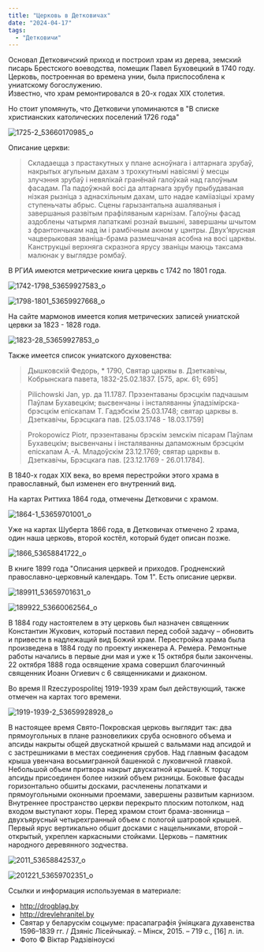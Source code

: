 ```yaml
---
title: "Церковь в Детковичах"
date: "2024-04-17"
tags: 
  - "Детковичи"
---
```


Основал Детковичский приход и построил храм из дерева, земский писарь Брестского воеводства, помещик Павел Буховецкий в 1740 году. Церковь, построенная во времена унии, была приспособлена к униатскому богослужению.  
Известно, что храм ремонтировался в 20-х годах XIX столетия.

Но стоит упомянуть, что Детковичи упоминаются в "В списке христианских католических поселений 1726 года"

![1725-2_53660170985_o](https://github.com/escfrpls/drochiczynpoleski/assets/125834172/44d34007-fde7-4003-9f0c-f533195b6ba3)

Описание церкви:

> Складаецца з прастакутных у плане асноўнага і алтарнага зрубаў, накрытых агульным дахам з трохкутнымі навісямі ў месцы злучэння зрубаў і невялікай гранёнай галоўкай над галоўным фасадам. Па падоўжнай восі да алтарнага зрубу прыбудаваная нізкая рызніца з аднасхільным дахам, што надае камііазіцыі храму ступеньчаты абрыс. Сцены гарызантальна ашаляваныя і завершаныя развітым прафіляваным карнізам. Галоўны фасад аздоблены чатырмя лапаткамі рознай вышыні, завершаны шчытом з франтончыкам над ім і рамбічным акном у цэнтры. Двух’ярусная чацверыковая званіца-брама размешчаная асобна на восі царквы. Канструкцыі верхняга скразнога ярусу званіцы маюць таксама малюнак у выглядзе ромбаў.

В РГИА имеются метрические книга церквь с 1742 по 1801 года.

![1742-1798_53659927583_o](https://github.com/escfrpls/drochiczynpoleski/assets/125834172/0c383610-2584-4b8f-afe7-e28da60ac4ca)

![1798-1801_53659927668_o](https://github.com/escfrpls/drochiczynpoleski/assets/125834172/15018617-60c0-48a4-9356-48ae0a0a3ff6)

На сайте мармонов имеется копия метрических записей униатской цервки за 1823 - 1828 года.

![1823-28_53659927853_o](https://github.com/escfrpls/drochiczynpoleski/assets/125834172/3a22a476-75f3-4a34-ba14-b4a0b39f3e7b)

Также имеется список униатского духовенства:

> Дышковскiй Федорь, \* 1790, Святар царквы в. Дзеткавiчы, Кобрынскага павета, 1832-25.02.1837. \[575, арк. 61; 695\]

> Pilichowski Jan, ур. да 11.1787. Прэзентаваны брэсцкiм падчашым Паўлам Бухавецкiм; высвенчаны i iнсталяванны ўладзiмiрска-брэсцкiм епiскапам Т. Гадэбскiм 25.03.1748; святар царквы в. Дзеткавiчы, Брэсцкага пав. \[25.03.1748 - 18.03.1759\]

> Prokopowicz Piotr, прэзентаваны брэскiм земскiм пiсарам Паўлам Бухавецкiм; высвенчаны i iнсталяванны дапаможным брэсцкiм епiскапам А.-А. Младоўскiм 23.12.1769; святар царквы в. Дзеткавiчы, Брэсцкага пав. \[23.12.1769 - 26.01.1784\].

В 1840-х годах XIX века, во время перестройки этого храма в православный, был изменен его внутренний вид.

На картах Риттиха 1864 года, отмечены Детковичи с храмом.

![1864-1_53659701001_o](https://github.com/escfrpls/drochiczynpoleski/assets/125834172/02b65d92-fc91-4026-a9b1-94e573b704d6)

Уже на картах Шуберта 1866 года, в Детковичах отмечено 2 храма, один наша церковь, второй костёл, который будет описан позже.

![1866_53658841722_o](https://github.com/escfrpls/drochiczynpoleski/assets/125834172/77ccb460-c867-4079-afff-614ea6c1adcc)

В книге 1899 года "Описания церквей и приходов. Гродненский православно-церковный календарь. Том 1". Есть описание церкви.

![189911_53659701631_o](https://github.com/escfrpls/drochiczynpoleski/assets/125834172/4b8ab5d3-e0fb-4a8e-bdeb-1e7272cb5f4c)

![189922_53660062564_o](https://github.com/escfrpls/drochiczynpoleski/assets/125834172/37e6b7ad-1ffe-469d-ad2e-7e6f7de8ad9c)

В 1884 году настоятелем в эту церковь был назначен священник Константин Жукович, который поставил перед собой задачу – обновить и привести в надлежащий вид Божий храм. Перестройка храма была произведена в 1884 году по проекту инженера А. Ремера. Ремонтные работы начались в первые дни мая и уже к 15 октября были закончены.  
22 октября 1888 года освящение храма совершил благочинный священник Иоанн Огиевич с 6 священниками и диаконом.

Во время II Rzeczypospolitej 1919-1939 храм был действующий, также отмечен на картах того времени.

![1919-1939-2_53659928928_o](https://github.com/escfrpls/drochiczynpoleski/assets/125834172/b197655d-6841-4cca-8c94-dc53483a82df)

В настоящее время Свято-Покровская церковь выглядит так: два прямоугольных в плане разновеликих сруба основного объема и апсиды накрыты общей двускатной крышей с вальмами над апсидой и с застрешниками в местах соединения срубов. Над главным фасадом крыша увенчана восьмигранной башенкой с луковичной главкой. Небольшой объем притвора накрыт двускатной крышей. К торцу апсиды присоединен более низкий объем ризницы. Боковые фасады горизонтально обшиты досками, расчленены лопатками и прямоугольными оконными проемами, завершены развитым карнизом. Внутреннее пространство церкви перекрыто плоским потолком, над входом выступают хоры. Перед храмом стоит брама-звонница – двухъярусный четырехгранный объем с пологой шатровой крышей. Первый ярус вертикально обшит досками с нащельниками, второй – открытый, укреплен каркасными стойками. Церковь – памятник народного деревянного зодчества.

![2011_53658842537_o](https://github.com/escfrpls/drochiczynpoleski/assets/125834172/d67962f8-66ca-413b-898f-d0079566b021)

![201221_53659702351_o](https://github.com/escfrpls/drochiczynpoleski/assets/125834172/19579d26-615a-4202-8c7c-9cc32ce76424)

Ссылки и информация используемая в материале:

- http://drogblag.by
- http://drevlehranitel.by
- Святар у беларускім соцыуме: прасапаграфія ўніяцкага духавенства 1596–1839 гг. / Дзяніс Лісейчыкаў. – Мінск, 2015. – 719 с., \[16\] л. іл.
- Фото © Вiктар Радзiвiноускi
